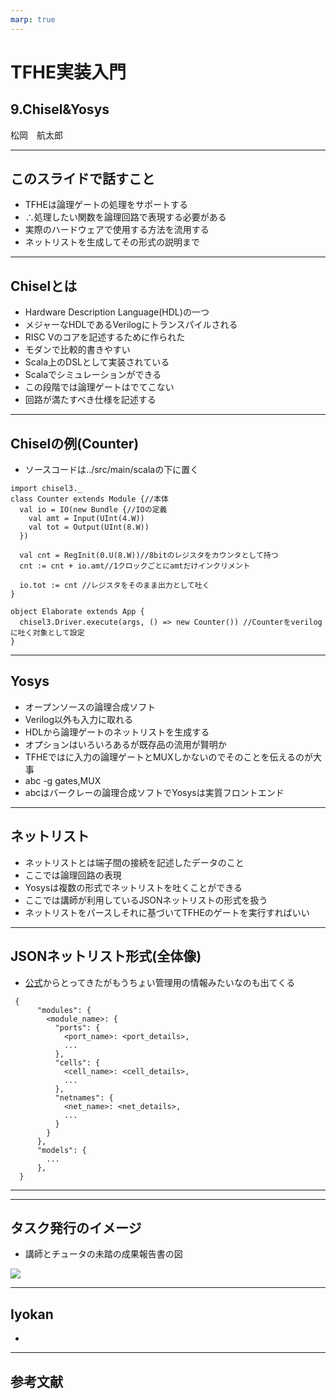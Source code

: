 ```yaml
---
marp: true
---
```

<!-- 
theme: default
size: 16:9
paginate: true
footer : ![](../image/ccbysa.png) [licence](https://creativecommons.org/licenses/by-sa/4.0/)
style: |
  h1, h2, h3, h4, h5, header, footer {
        color: white;
    }
  section {
    background-color: #505050;
    color:white
  }
  table{
      color:black
  }
  code{
    color:black
  }
  a {
    font-weight:bold;
    color:#F00;
  } 
-->

<!-- page_number: true -->

# TFHE実装入門

## 9.Chisel&Yosys

松岡　航太郎

---

## このスライドで話すこと

- TFHEは論理ゲートの処理をサポートする
- ∴処理したい関数を論理回路で表現する必要がある
- 実際のハードウェアで使用する方法を流用する
- ネットリストを生成してその形式の説明まで

---

## Chiselとは

- Hardware Description Language(HDL)の一つ
- メジャーなHDLであるVerilogにトランスパイルされる
- RISC Vのコアを記述するために作られた
- モダンで比較的書きやすい
- Scala上のDSLとして実装されている
- Scalaでシミュレーションができる
- この段階では論理ゲートはでてこない
- 回路が満たすべき仕様を記述する

---

## Chiselの例(Counter)
- ソースコードは../src/main/scalaの下に置く

```
import chisel3._
class Counter extends Module {//本体
  val io = IO(new Bundle {//IOの定義
    val amt = Input(UInt(4.W))
    val tot = Output(UInt(8.W))
  })

  val cnt = RegInit(0.U(8.W))//8bitのレジスタをカウンタとして持つ
  cnt := cnt + io.amt//1クロックごとにamtだけインクリメント

  io.tot := cnt //レジスタをそのまま出力として吐く
}

object Elaborate extends App {
  chisel3.Driver.execute(args, () => new Counter()) //Counterをverilogに吐く対象として設定
}
```

---

## Yosys

- オープンソースの論理合成ソフト
- Verilog以外も入力に取れる
- HDLから論理ゲートのネットリストを生成する
- オプションはいろいろあるが既存品の流用が賢明か
- TFHEではに入力の論理ゲートとMUXしかないのでそのことを伝えるのが大事
- abc -g gates,MUX
- abcはバークレーの論理合成ソフトでYosysは実質フロントエンド

---

## ネットリスト

- ネットリストとは端子間の接続を記述したデータのこと
- ここでは論理回路の表現
- Yosysは複数の形式でネットリストを吐くことができる
- ここでは講師が利用しているJSONネットリストの形式を扱う
- ネットリストをパースしそれに基づいてTFHEのゲートを実行すればいい

---

## JSONネットリスト形式(全体像)
- [公式](http://www.clifford.at/yosys/cmd_write_json.html)からとってきたがもうちょい管理用の情報みたいなのも出てくる

```
 {
      "modules": {
        <module_name>: {
          "ports": {
            <port_name>: <port_details>,
            ...
          },
          "cells": {
            <cell_name>: <cell_details>,
            ...
          },
          "netnames": {
            <net_name>: <net_details>,
            ...
          }
        }
      },
      "models": {
        ...
      },
  }
```

---

---

## タスク発行のイメージ

- 講師とチュータの未踏の成果報告書の図

![](../image/dependency_solver.png)

---

## Iyokan

- 

---

## 参考文献